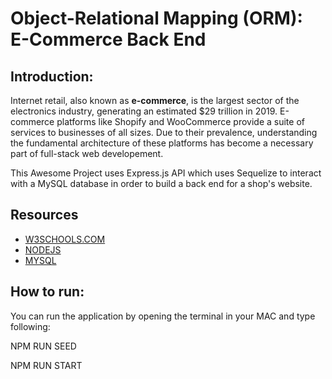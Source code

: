 # Object-Relational Mapping (ORM): E-Commerce Back End

## Introduction:

Internet retail, also known as **e-commerce**, is the largest sector of the electronics industry, generating an estimated $29 trillion in 2019. E-commerce platforms like Shopify and WooCommerce provide a suite of services to businesses of all sizes. Due to their prevalence, understanding the fundamental architecture of these platforms has become a necessary part of full-stack web developement.

This Awesome Project uses Express.js API which uses Sequelize to interact with a MySQL database in order to build a back end for a shop's website.

## Resources
-   [W3SCHOOLS.COM](https://www.w3schools.com/nodejs/)
-   [NODEJS](https://www.w3schools.com/nodejs/)
-   [MYSQL](https://www.npmjs.com/package/mysql2)

## How to run:
You can run the application by opening the terminal in your MAC and type following:

NPM RUN SEED

NPM RUN START

